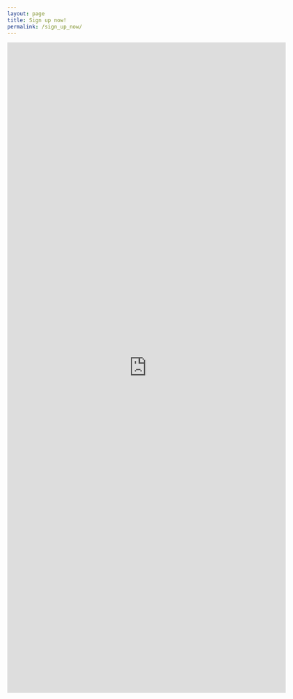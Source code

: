 ```yaml
---
layout: page
title: Sign up now!
permalink: /sign_up_now/
---
```


<iframe src="https://docs.google.com/forms/d/e/1FAIpQLSefdzT36AMtDJTZoYf4KSVVTP8T2kH7KcHr3QkAhTYELuy9bg/viewform?embedded=true" width="640" height="1496" frameborder="0" marginheight="0" marginwidth="0">Loading…</iframe>

